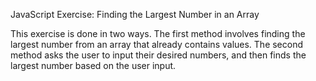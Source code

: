 JavaScript Exercise: Finding the Largest Number in an Array

This exercise is done in two ways. 
The first method involves finding the largest number from an array that already contains values. 
The second method asks the user to input their desired numbers, and then finds the largest number based on the user input.

